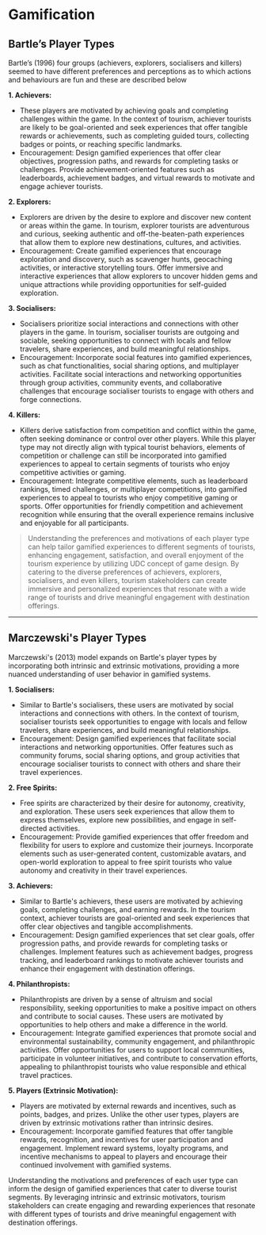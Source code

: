# Gamification

## Bartle’s Player Types

Bartle’s (1996) four groups (achievers, explorers, socialisers and killers) seemed to have different preferences and perceptions as to which actions and behaviours are fun and these are described below

**1. Achievers:**

- These players are motivated by achieving goals and completing challenges within the game. In the context of tourism, achiever tourists are likely to be goal-oriented and seek experiences that offer tangible rewards or achievements, such as completing guided tours, collecting badges or points, or reaching specific landmarks.
- Encouragement: Design gamified experiences that offer clear objectives, progression paths, and rewards for completing tasks or challenges. Provide achievement-oriented features such as leaderboards, achievement badges, and virtual rewards to motivate and engage achiever tourists.

**2. Explorers:**

- Explorers are driven by the desire to explore and discover new content or areas within the game. In tourism, explorer tourists are adventurous and curious, seeking authentic and off-the-beaten-path experiences that allow them to explore new destinations, cultures, and activities.
- Encouragement: Create gamified experiences that encourage exploration and discovery, such as scavenger hunts, geocaching activities, or interactive storytelling tours. Offer immersive and interactive experiences that allow explorers to uncover hidden gems and unique attractions while providing opportunities for self-guided exploration.

**3. Socialisers:**

- Socialisers prioritize social interactions and connections with other players in the game. In tourism, socialiser tourists are outgoing and sociable, seeking opportunities to connect with locals and fellow travelers, share experiences, and build meaningful relationships.
- Encouragement: Incorporate social features into gamified experiences, such as chat functionalities, social sharing options, and multiplayer activities. Facilitate social interactions and networking opportunities through group activities, community events, and collaborative challenges that encourage socialiser tourists to engage with others and forge connections.

**4. Killers:**

- Killers derive satisfaction from competition and conflict within the game, often seeking dominance or control over other players. While this player type may not directly align with typical tourist behaviors, elements of competition or challenge can still be incorporated into gamified experiences to appeal to certain segments of tourists who enjoy competitive activities or gaming.
- Encouragement: Integrate competitive elements, such as leaderboard rankings, timed challenges, or multiplayer competitions, into gamified experiences to appeal to tourists who enjoy competitive gaming or sports. Offer opportunities for friendly competition and achievement recognition while ensuring that the overall experience remains inclusive and enjoyable for all participants.

> Understanding the preferences and motivations of each player type can help tailor gamified experiences to different segments of tourists, enhancing engagement, satisfaction, and overall enjoyment of the tourism experience by utilizing UDC concept of game design. By catering to the diverse preferences of achievers, explorers, socialisers, and even killers, tourism stakeholders can create immersive and personalized experiences that resonate with a wide range of tourists and drive meaningful engagement with destination offerings.

---

## Marczewski's Player Types

Marczewski's (2013) model expands on Bartle's player types by incorporating both intrinsic and extrinsic motivations, providing a more nuanced understanding of user behavior in gamified systems.

**1. Socialisers:**

- Similar to Bartle's socialisers, these users are motivated by social interactions and connections with others. In the context of tourism, socialiser tourists seek opportunities to engage with locals and fellow travelers, share experiences, and build meaningful relationships.
- Encouragement: Design gamified experiences that facilitate social interactions and networking opportunities. Offer features such as community forums, social sharing options, and group activities that encourage socialiser tourists to connect with others and share their travel experiences.

**2. Free Spirits:**

- Free spirits are characterized by their desire for autonomy, creativity, and exploration. These users seek experiences that allow them to express themselves, explore new possibilities, and engage in self-directed activities.
- Encouragement: Provide gamified experiences that offer freedom and flexibility for users to explore and customize their journeys. Incorporate elements such as user-generated content, customizable avatars, and open-world exploration to appeal to free spirit tourists who value autonomy and creativity in their travel experiences.

**3. Achievers:**

- Similar to Bartle's achievers, these users are motivated by achieving goals, completing challenges, and earning rewards. In the tourism context, achiever tourists are goal-oriented and seek experiences that offer clear objectives and tangible accomplishments.
- Encouragement: Design gamified experiences that set clear goals, offer progression paths, and provide rewards for completing tasks or challenges. Implement features such as achievement badges, progress tracking, and leaderboard rankings to motivate achiever tourists and enhance their engagement with destination offerings.

**4. Philanthropists:**

- Philanthropists are driven by a sense of altruism and social responsibility, seeking opportunities to make a positive impact on others and contribute to social causes. These users are motivated by opportunities to help others and make a difference in the world.
- Encouragement: Integrate gamified experiences that promote social and environmental sustainability, community engagement, and philanthropic activities. Offer opportunities for users to support local communities, participate in volunteer initiatives, and contribute to conservation efforts, appealing to philanthropist tourists who value responsible and ethical travel practices.

**5. Players (Extrinsic Motivation):**

- Players are motivated by external rewards and incentives, such as points, badges, and prizes. Unlike the other user types, players are driven by extrinsic motivations rather than intrinsic desires.
- Encouragement: Incorporate gamified features that offer tangible rewards, recognition, and incentives for user participation and engagement. Implement reward systems, loyalty programs, and incentive mechanisms to appeal to players and encourage their continued involvement with gamified systems.

Understanding the motivations and preferences of each user type can inform the design of gamified experiences that cater to diverse tourist segments. By leveraging intrinsic and extrinsic motivators, tourism stakeholders can create engaging and rewarding experiences that resonate with different types of tourists and drive meaningful engagement with destination offerings.
